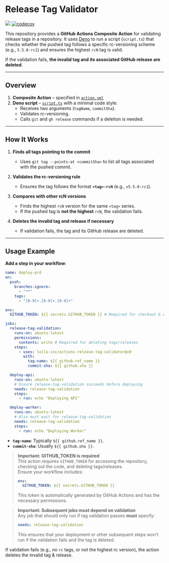 # Release Tag Validator

![](https://github.com/loilo-inc/actions-release-tag-validator/workflows/CI/badge.svg)
[![codecov](https://codecov.io/gh/loilo-inc/actions-release-tag-validator/graph/badge.svg?token=QEHcJHzBTh)](https://codecov.io/gh/loilo-inc/actions-release-tag-validator)

This repository provides a **GitHub Actions Composite Action** for validating
release tags in a repository. It uses [Deno](https://deno.land/) to run a script
(`script.ts`) that checks whether the pushed tag follows a specific
rc-versioning scheme (e.g., `5.5.0-rc1`) and ensures the highest `rcN` tag is
valid.

If the validation fails, **the invalid tag and its associated GitHub release are
deleted**.

---

## Overview

1. **Composite Action** – specified in [`action.yml`](./action.yml)
2. **Deno script** – [`script.ts`](./script.ts) with a minimal code style:
   - Receives two arguments (`tagName`, `commitSha`).
   - Validates rc-versioning.
   - Calls `git` and `gh release` commands if a deletion is needed.

---

## How It Works

1. **Finds all tags pointing to the commit**
   - Uses `git tag --points-at <commitSha>` to list all tags associated with the
     pushed commit.

2. **Validates the rc-versioning rule**
   - Ensures the tag follows the format **`<tag>-rcN`** (e.g., `v5.5.0-rc1`).

3. **Compares with other rcN versions**
   - Finds the highest `rcN` version for the same `<tag>` series.
   - If the pushed tag is **not the highest** `rcN`, the validation fails.

4. **Deletes the invalid tag and release if necessary**
   - If validation fails, the tag and its GitHub release are deleted.

---

## Usage Example

**Add a step in your workflow**:

```yaml
name: deploy-prd
on:
  push:
    branches-ignore:
      - "**"
    tags:
      - "[0-9]+.[0-9]+.[0-9]+"

env:
  GITHUB_TOKEN: ${{ secrets.GITHUB_TOKEN }} # Required for checkout & API access

jobs:
  release-tag-validation:
    runs-on: ubuntu-latest
    permissions:
      contents: write # Required for deleting tags/releases
    steps:
      - uses: loilo-inc/actions-release-tag-validator@v0
        with:
          tag-name: ${{ github.ref_name }}
          commit-sha: ${{ github.sha }}

  deploy-api:
    runs-on: ubuntu-latest
    # Ensure release-tag-validation succeeds before deploying
    needs: release-tag-validation
    steps:
      - run: echo "Deploying API"

  deploy-worker:
    runs-on: ubuntu-latest
    # Also must wait for release-tag-validation
    needs: release-tag-validation
    steps:
      - run: echo "Deploying Worker"
```

- **`tag-name`**: Typically `${{ github.ref_name }}`.
- **`commit-sha`**: Usually `${{ github.sha }}`.

> **Important: GITHUB_TOKEN is required**\
> This action requires `GITHUB_TOKEN` for accessing the repository, checking out
> the code, and deleting tags/releases.\
> Ensure your workflow includes:
>
> ```yaml
> env:
>   GITHUB_TOKEN: ${{ secrets.GITHUB_TOKEN }}
> ```
>
> This token is automatically generated by GitHub Actions and has the necessary
> permissions.

> **Important: Subsequent jobs must depend on validation**\
> Any job that should only run if tag validation passes **must** specify:
>
> ```yaml
> needs: release-tag-validation
> ```
>
> This ensures that your deployment or other subsequent steps won't run if the
> validation fails and the tag is deleted.

If validation fails (e.g., no `rc` tags, or not the highest rc version), the
action deletes the invalid tag & release.
